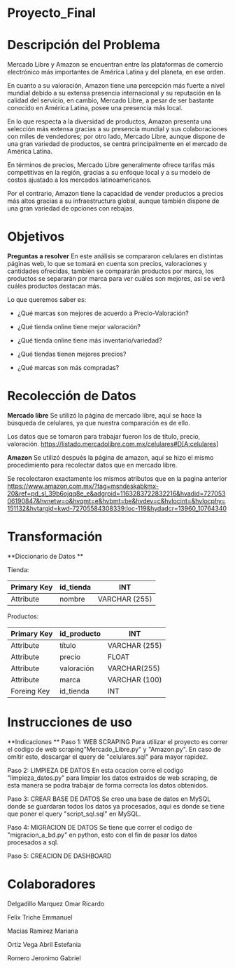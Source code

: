 # Proyecto_Final
# Descripción del Problema 

Mercado Libre y Amazon se encuentran entre las plataformas de comercio electrónico más importantes de América Latina y del planeta, en ese orden.

En cuanto a su valoración, Amazon tiene una percepción más fuerte a nivel mundial debido a su extensa presencia internacional y su reputación en la calidad del servicio, en cambio, Mercado Libre, a pesar de ser bastante conocido en América Latina, posee una presencia más local. 

En lo que respecta a la diversidad de productos, Amazon presenta una selección más extensa gracias a su presencia mundial y sus colaboraciones con miles de vendedores; por otro lado, Mercado Libre, aunque dispone de una gran variedad de productos, se centra principalmente en el mercado de América Latina. 

En términos de precios, Mercado Libre generalmente ofrece tarifas más competitivas en la región, gracias a su enfoque local y a su modelo de costos ajustado a los mercados latinoamericanos.

Por el contrario, Amazon tiene la capacidad de vender productos a precios más altos gracias a su infraestructura global, aunque también dispone de una gran variedad de opciones con rebajas. 


# Objetivos

**Preguntas a resolver**
En este análisis se compararon celulares en distintas páginas web, lo que se tomará en cuenta son precios, valoraciones y cantidades ofrecidas, también se compararán productos por marca, los productos se separarán por marca para ver cuáles son mejores, así se verá cuáles productos destacan más.

Lo que queremos saber es:

- ¿Qué marcas son mejores de acuerdo a Precio-Valoración?

- ¿Qué tienda online tiene mejor valoración?

- ¿Qué tienda online tiene más inventario/variedad?

- ¿Qué tiendas tienen mejores precios?

- ¿Qué marcas son más compradas?


# Recolección de Datos
**Mercado libre**
Se utilizó la página de mercado libre, aquí se hace la búsqueda de celulares, ya que nuestra comparación es de ello.

Los datos que se tomaron para trabajar fueron los de título, precio, valoración.
https://listado.mercadolibre.com.mx/celulares#D[A:celulares]


**Amazon**
Se utilizó después la página de amazon, aquí se hizo el mismo procedimiento para recolectar datos que en mercado libre.

Se recolectaron exactamente los mismos atributos que en la pagina anterior
https://www.amazon.com.mx/?tag=msndeskabkmx-20&ref=pd_sl_39b6ojqq8e_e&adgrpid=1163283722832216&hvadid=72705306190847&hvnetw=o&hvqmt=e&hvbmt=be&hvdev=c&hvlocint=&hvlocphy=151132&hvtargid=kwd-72705584308339:loc-119&hydadcr=13960_10764340


# Transformación

**Diccionario de Datos
**

Tienda:

| Primary Key  |  id_tienda | INT|
| ------------ | ------------ | ------------ |
| Attribute       | nombre    | VARCHAR (255)|


Productos:

|  Primary Key | id_producto  | INT  |
| ------------ | ------------ | ------------ |
| Attribute  | título  | VARCHAR (255) |
| Attribute  |  precio |  FLOAT |
| Attribute  |  valoración | VARCHAR(255)  |
| Attribute  |  marca |  VARCHAR (100) |
|  Foreing Key | id_tienda  | INT  |


# Instrucciones de uso
**Indicaciones
**
Paso 1: WEB SCRAPING
Para utilizar el proyecto es correr el codigo de web scraping"Mercado_Libre.py" y "Amazon.py". En caso de omitir esto, descargar el query  de "celulares.sql" para mayor rapidez.

Paso 2: LIMPIEZA DE DATOS
En esta ocacion corre el codigo "limpieza_datos.py" para limpiar los datos extraidos de web scraping, de esta manera se podra trabajar de forma correcta los datos obtenidos.

Paso 3: CREAR BASE DE DATOS
Se creo una base de datos en MySQL donde se guardaran todos los datos ya procesados, aqui es donde se tiene que poner el query "script_sql.sql" en MySQL.

Paso 4: MIGRACION DE DATOS
Se tiene que correr el codigo de "migracion_a_bd.py" en python, esto con el fin de pasar los datos procesados a sql.

Paso 5: CREACION DE DASHBOARD


# Colaboradores
Delgadillo Marquez Omar Ricardo

Felix Triche Emmanuel

Macias Ramirez Mariana

Ortiz Vega Abril Estefania

Romero Jeronimo Gabriel

